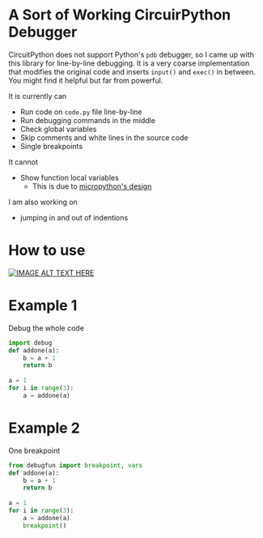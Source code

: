 # A Sort of Working CircuirPython Debugger
CircuitPython does not support Python's `pdb` debugger,
so I came up with this library for line-by-line debugging.
It is a very coarse implementation 
that modifies the original code and inserts `input()` and `exec()` in between.
You might find it helpful but far from powerful.

It is currently can
- Run code on `code.py` file line-by-line
- Run debugging commands in the middle
- Check global variables
- Skip comments and white lines in the source code
- Single breakpoints

It cannot
- Show function local variables
    - This is due to [micropython's design](https://github.com/micropython/micropython/wiki/Differences#differences-by-design)

I am also working on
- jumping in and out of indentions
# How to use
[![IMAGE ALT TEXT HERE](https://img.youtube.com/vi/gas35_1G3Fg/0.jpg)](https://www.youtube.com/watch?v=gas35_1G3Fg)

# Example 1
Debug the whole code
``` python
import debug
def addone(a):
    b = a + 1
    return b
    
a = 1
for i in range(3):
    a = addone(a)
```

# Example 2
One breakpoint
``` python
from debugfun import breakpoint, vars
def addone(a):
    b = a + 1
    return b
    
a = 1
for i in range(3):
    a = addone(a)
    breakpoint()
```